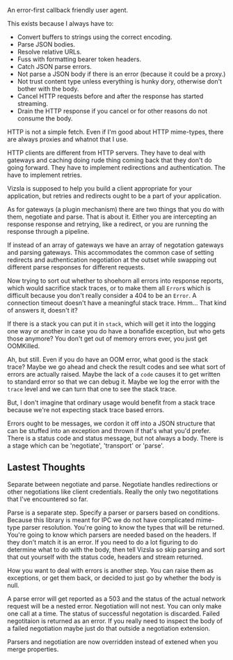 An error-first callback friendly user agent.

This exists because I always have to:

 * Convert buffers to strings using the correct encoding.
 * Parse JSON bodies.
 * Resolve relative URLs.
 * Fuss with formatting bearer token headers.
 * Catch JSON parse errors.
 * Not parse a JSON body if there is an error (because it could be a proxy.)
 * Not trust content type unless everything is hunky dory, otherwise don't
 bother with the body.
 * Cancel HTTP requests before and after the response has started streaming.
 * Drain the HTTP response if you cancel or for other reasons do not consume the
 body.

HTTP is not a simple fetch. Even if I'm good about HTTP mime-types, there are
always proxies and whatnot that I use.

HTTP clients are different from HTTP servers. They have to deal with gateways
and caching doing rude thing coming back that they don't do going forward. They
have to implement redirections and authentication. The have to implement
retries.

Vizsla is supposed to help you build a client appropriate for your application,
but retries and redirects ought to be a part of your application.

As for gateways (a plugin mechanism) there are two things that you do with them,
negotiate and parse. That is about it. Either you are intercepting an response
response and retrying, like a redirect, or you are running the response through
a pipeline.

If instead of an array of gateways we have an array of negotation gateways and
parsing gateways. This accommodates the common case of setting redirects and
authentication negotiation at the outset while swapping out different parse
responses for different requests.

Now trying to sort out whether to shoehorn all errors into response reports,
which would sacrifice stack traces, or to make them all `Error`s which is
difficult because you don't really consider a 404 to be an `Error`. A connection
timeout doesn't have a meaningful stack trace. Hmm… That kind of answers it,
doesn't it?

If there is a stack you can put it in `stack`, which will get it into the
logging one way or another in case you do have a bonafide exception, but who
gets those anymore? You don't get out of memory errors ever, you just get
OOMKilled.

Ah, but still. Even if you do have an OOM error, what good is the stack trace?
Maybe we go ahead and check the result codes and see what sort of errors are
actually raised. Maybe the lack of a `code` causes it to get written to standard
error so that we can debug it. Maybe we log the error with the `trace` level and
we can turn that one to see the stack trace.

But, I don't imagine that ordinary usage would benefit from a stack trace
because we're not expecting stack trace based errors.

Errors ought to be messages, we cordon it off into a JSON structure that can be
stuffed into an exception and thrown if that's what you'd prefer. There is a
status code and status message, but not always a body. There is a stage which
can be 'negotiate', 'transport' or 'parse'.

## Lastest Thoughts

Separate between negotiate and parse. Negotiate handles redirections or other
negotiations like client credentials. Really the only two negotitations that
I've encountered so far.

Parse is a separate step. Specify a parser or parsers based on conditions.
Because this library is meant for IPC we do not have complicated mime-type
parser resolution. You're going to know the types that will be returned. You're
going to know which parsers are needed based on the headers. If they don't match
it is an error. If you need to do a lot figuring to do determine what to do with
the body, then tell Vizsla so skip parsing and sort that out yourself with the
status code, headers and stream returned.

How you want to deal with errors is another step. You can raise them as
exceptions, or get them back, or decided to just go by whether the body is null.

A parse error will get reported as a 503 and the status of the actual network
request will be a nested error. Negotiation will not nest. You can only make one
call at a time. The status of successful negotation is discarded. Failed
negotitaion is returned as an error. If you really need to inspect the body of a
failed negotiation maybe just do that outside a negotiation extension.

Parsers and negotiation are now overridden instead of extened when you merge
properties.
